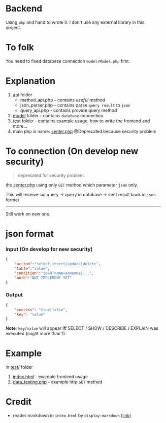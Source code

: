 # Backend
Using `php` and hand to wrote it. I don't use any external library in this project. 

# To folk
You need to fixed database connection `model/Model.php` first.

# Explanation
1. [api](api) folder
    - method_api.php - contains *useful* method
    - json_parser.php - contains parse `query result` to `json`
    - query_api.php - contains provide query method
2. [model](model) folder - contains `database` connection
3. [test](test) folder - contains example usage, how to write the frontend and more...
4. main php is name: [senter.php](senter.php) @Deprecated because security problem

# To connection (On develop new security)
> deprecated for security problem.

the [senter.php](senter.php) using only `GET` method which parameter `json` only,   <p>
This will receive sql query -> query in database -> sent result back in `json` format

------

Still work on new one.

# json format

### Input (On develop for new security)
```json
{
    "action":"select|insert|update|delete",
    "table":"value",
    "condition":"id=0|name=someone|...",
    "auth":"NOT IMPLEMENT YET"
}
```

### Output
```json
{
    "success": "true|false", 
    "key": "value"
}
```
**Note**: `key/value` will appear iff SELECT / SHOW / DESCRIBE / EXPLAIN was executed (might more than 1).

# Example
In [test/](test) folder
1. [index.html](test/index.html) - example frontend usage
2. [data_testing.php](test/data_testing.php) - example http `GET` method

# Credit
- reader markdown in `index.html` by `display-markdown` ([link](https://github.com/sawmac/display-markdown))
